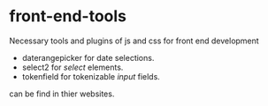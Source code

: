 # front-end-tools
Necessary tools and plugins of js and css for front end development

- daterangepicker for date selections.
- select2 for <i>select</i> elements.
- tokenfield for tokenizable <i>input</i> fields.

can be find in thier websites.
